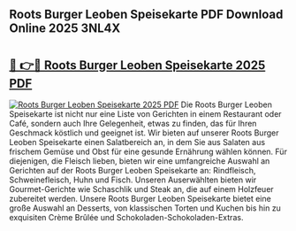 ## Roots Burger Leoben Speisekarte PDF Download Online 2025 3NL4X

# <h2><a href="http://gcb35k2.nevu.top/?p=Roots+Burger+Leoben+Speisekarte">🔗 👉🔴 Roots Burger Leoben Speisekarte 2025 PDF</a></h2>

[![Roots Burger Leoben Speisekarte 2025 PDF](https://i.imgur.com/dBaPXMq.png)](http://gcb35k2.nevu.top/?p=Roots+Burger+Leoben+Speisekarte)
Die Roots Burger Leoben Speisekarte ist nicht nur eine Liste von Gerichten in einem Restaurant oder Café, sondern auch Ihre Gelegenheit, etwas zu finden, das für Ihren Geschmack köstlich und geeignet ist. Wir bieten auf unserer Roots Burger Leoben Speisekarte einen Salatbereich an, in dem Sie aus Salaten aus frischem Gemüse und Obst für eine gesunde Ernährung wählen können. Für diejenigen, die Fleisch lieben, bieten wir eine umfangreiche Auswahl an Gerichten auf der Roots Burger Leoben Speisekarte an: Rindfleisch, Schweinefleisch, Huhn und Fisch. Unseren Auserwählten bieten wir Gourmet-Gerichte wie Schaschlik und Steak an, die auf einem Holzfeuer zubereitet werden. Unsere Roots Burger Leoben Speisekarte bietet eine große Auswahl an Desserts, von klassischen Torten und Kuchen bis hin zu exquisiten Crème Brûlée und Schokoladen-Schokoladen-Extras.
